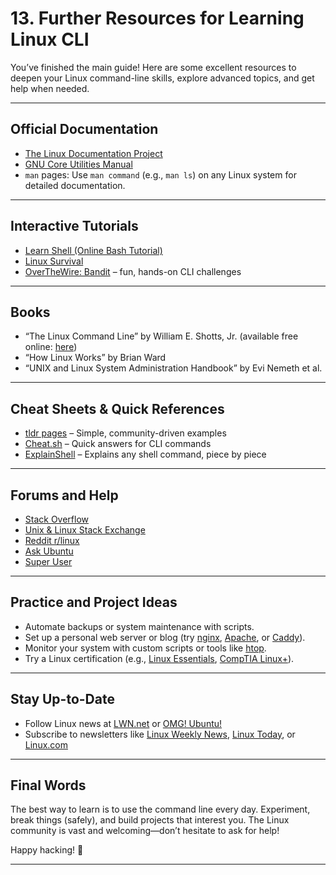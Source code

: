 # 13. Further Resources for Learning Linux CLI

You’ve finished the main guide! Here are some excellent resources to deepen your Linux command-line skills, explore advanced topics, and get help when needed.

---

## Official Documentation

- [The Linux Documentation Project](https://tldp.org/)
- [GNU Core Utilities Manual](https://www.gnu.org/software/coreutils/manual/coreutils.html)
- `man` pages: Use `man command` (e.g., `man ls`) on any Linux system for detailed documentation.

---

## Interactive Tutorials

- [Learn Shell (Online Bash Tutorial)](https://www.learnshell.org/)
- [Linux Survival](https://linuxsurvival.com/)
- [OverTheWire: Bandit](https://overthewire.org/wargames/bandit/) – fun, hands-on CLI challenges

---

## Books

- “The Linux Command Line” by William E. Shotts, Jr. (available free online: [here](https://linuxcommand.org/tlcl.php))
- “How Linux Works” by Brian Ward
- “UNIX and Linux System Administration Handbook” by Evi Nemeth et al.

---

## Cheat Sheets & Quick References

- [tldr pages](https://tldr.sh/) – Simple, community-driven examples
- [Cheat.sh](https://cheat.sh/) – Quick answers for CLI commands
- [ExplainShell](https://explainshell.com/) – Explains any shell command, piece by piece

---

## Forums and Help

- [Stack Overflow](https://stackoverflow.com/)
- [Unix & Linux Stack Exchange](https://unix.stackexchange.com/)
- [Reddit r/linux](https://reddit.com/r/linux)
- [Ask Ubuntu](https://askubuntu.com/)
- [Super User](https://superuser.com/)

---

## Practice and Project Ideas

- Automate backups or system maintenance with scripts.
- Set up a personal web server or blog (try [nginx](https://nginx.org/), [Apache](https://httpd.apache.org/), or [Caddy](https://caddyserver.com/)).
- Monitor your system with custom scripts or tools like [htop](https://htop.dev/).
- Try a Linux certification (e.g., [Linux Essentials](https://www.lpi.org/our-certifications/linux-essentials-overview), [CompTIA Linux+](https://www.comptia.org/certifications/linux)).

---

## Stay Up-to-Date

- Follow Linux news at [LWN.net](https://lwn.net/) or [OMG! Ubuntu!](https://www.omgubuntu.co.uk/)
- Subscribe to newsletters like [Linux Weekly News](https://lwn.net/), [Linux Today](https://www.linuxtoday.com/), or [Linux.com](https://www.linux.com/news/)

---

## Final Words

The best way to learn is to use the command line every day. Experiment, break things (safely), and build projects that interest you. The Linux community is vast and welcoming—don’t hesitate to ask for help!

Happy hacking! 🚀

---